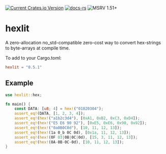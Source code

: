[![Current Crates.io Version](https://img.shields.io/crates/v/hexlit.svg)](https://crates.io/crates/hexlit)
[![docs-rs](https://docs.rs/hexlit/badge.svg)](https://docs.rs/hexlit)
![MSRV 1.51+](https://img.shields.io/badge/rustc-1.51+-blue.svg)

# hexlit
A zero-allocation no_std-compatible zero-cost way to convert hex-strings to byte-arrays at compile time.

To add to your Cargo.toml:
```toml
hexlit = "0.5.1"
```

## Example
```rust
use hexlit::hex;

fn main() {
    const DATA: [u8; 4] = hex!("01020304");
    assert_eq!(DATA, [1, 2, 3, 4]);
    assert_eq!(hex!("a1b2c3d4"), [0xA1, 0xB2, 0xC3, 0xD4]);
    assert_eq!(hex!("E5 E6 90 92"), [0xE5, 0xE6, 0x90, 0x92]);
    assert_eq!(hex!("0a0B0C0d"), [10, 11, 12, 13]);
    assert_eq!(hex!(1a 0_b 0C 0d), [0x1a, 11, 12, 13]);
    assert_eq!(hex!(0F 03|0B|0C|0d), [15, 3, 11, 12, 13]);
    assert_eq!(hex!(0A-0B-0C-0d), [10, 11, 12, 13]);
}
```

